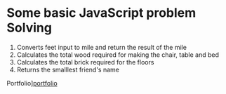 # Some basic JavaScript problem Solving

1. Converts feet input to mile and return the result of the mile
2. Calculates the total wood required for making the chair, table and bed
3. Calculates the total brick required for the floors
4. Returns the smalllest friend's name

Portfolio][portfolio]

[portfolio]: https://nur-a-alam.me/
